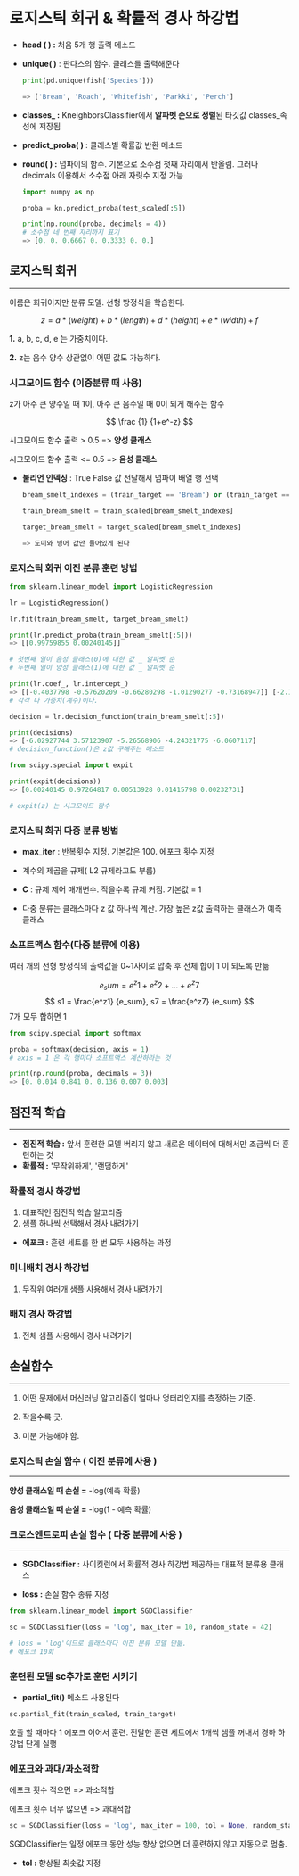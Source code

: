 # **로지스틱 회귀 & 확률적 경사 하강법**
- **head ( ) :** 처음 5개 행 출력 메소드
- **unique( )** : 판다스의 함수. 클래스들 출력해준다
  ``` python
  print(pd.unique(fish['Species']))

  => ['Bream', 'Roach', 'Whitefish', 'Parkki', 'Perch']
  ```
  
- **classes_ :** KneighborsClassifier에서 **알파벳 순으로 정렬**된 타깃값 classes_속성에 저장됨

- **predict_proba( )** : 클래스별 확률값 반환 메소드
- **round( ) :** 넘파이의 함수. 기본으로 소수점 첫째 자리에서 반올림. 그러나 decimals 이용해서 소수점 아래 자릿수 지정 가능
  ```python
  import numpy as np

  proba = kn.predict_proba(test_scaled[:5])

  print(np.round(proba, decimals = 4))
  # 소수점 네 번째 자리까지 표기
  => [0. 0. 0.6667 0. 0.3333 0. 0.]
  ```

## **로지스틱 회귀**
---
이름은 회귀이지만 분류 모델. 선형 방정식을 학습한다.

$$
z = a * (weight) + b *(length) + d * (height) + e *(width) + f
$$

**1.** a, b, c, d, e 는 가중치이다.

**2.** z는 음수 양수 상관없이 어떤 값도 가능하다. 


### **시그모이드 함수 (이중분류 때 사용)**
z가 아주 큰 양수일 때 1이, 아주 큰 음수일 때 0이 되게 해주는 함수

$$
\frac {1} {1+e^-z}
$$

시그모이드 함수 출력 > 0.5 => **양성 클래스**

시그모이드 함수 출력 <= 0.5 => **음성 클래스**

- **불리언 인덱싱** : True False 값 전달해서 넘파이 배열 행 선택
  ```python
  bream_smelt_indexes = (train_target == 'Bream') or (train_target == 'Smelt')

  train_bream_smelt = train_scaled[bream_smelt_indexes]

  target_bream_smelt = target_scaled[bream_smelt_indexes]

  => 도미와 빙어 값만 들어있게 된다
  ```

### **로지스틱 회귀 이진 분류 훈련 방법**
``` python
from sklearn.linear_model import LogisticRegression

lr = LogisticRegression()

lr.fit(train_bream_smelt, target_bream_smelt)

print(lr.predict_proba(train_bream_smelt[:5]))
=> [[0.99759855 0.00240145]]

# 첫번째 열이 음성 클래스(0)에 대한 값 _ 알파벳 순
# 두번째 열이 양성 클래스(1)에 대한 값 _ 알파벳 순

print(lr.coef_, lr.intercept_)
=> [[-0.4037798 -0.57620209 -0.66280298 -1.01290277 -0.73168947]] [-2.16155132]
# 각각 다 가중치(계수)이다.

decision = lr.decision_function(train_bream_smelt[:5])

print(decisions)
=> [-6.02927744 3.57123907 -5.26568906 -4.24321775 -6.0607117]
# decision_function()은 z값 구해주는 메소드

from scipy.special import expit

print(expit(decisions))
=> [0.00240145 0.97264817 0.00513928 0.01415798 0.00232731]

# expit(z) 는 시그모이드 함수
```

### **로지스틱 회귀 다중 분류 방법**

- **max_iter** : 반복횟수 지정. 기본값은 100. 에포크 횟수 지정

- 계수의 제곱을 규제( L2 규제라고도 부름)
- **C** : 규제 제어 매개변수. 작을수록 규제 커짐. 기본값 = 1
- 다중 분류는 클래스마다 z 값 하나씩 계산. 가장 높은 z값 출력하는 클래스가 예측 클래스

### **소프트맥스 함수(다중 분류에 이용)**
여러 개의 선형 방정식의 출력값을 0~1사이로 압축 후 전체 합이 1 이 되도록 만듦

$$
e_ sum = e^z1 + e^z2 + ... + e^z7
$$
$$
s1 = \frac{e^z1} {e_sum}, 
s7 = \frac{e^z7} {e_sum}
$$
7개 모두 합하면 1

```python
from scipy.special import softmax

proba = softmax(decision, axis = 1)
# axis = 1 은 각 행마다 소프트맥스 계산하라는 것

print(np.round(proba, decimals = 3))
=> [0. 0.014 0.841 0. 0.136 0.007 0.003]
```

## **점진적 학습**
---

- **점진적 학습 :** 앞서 훈련한 모델 버리지 않고 새로운 데이터에 대해서만 조금씩 더 훈련하는 것
- **확률적 :** '무작위하게', '랜덤하게'

### **확률적 경사 하강법**
1. 대표적인 점진적 학습 알고리즘
2. 샘플 하나씩 선택해서 경사 내려가기

- **에포크 :** 훈련 세트를 한 번 모두 사용하는 과정

### **미니배치 경사 하강법**
1. 무작위 여러개 샘플 사용해서 경사 내려가기

### **배치 경사 하강법**
1. 전체 샘플 사용해서 경사 내려가기

## **손실함수**
---
1. 어떤 문제에서 머신러닝 알고리즘이 얼마나 엉터리인지를 측정하는 기준. 

2. 작을수록 굿.
3. 미분 가능해야 함.

### **로지스틱 손실 함수 ( 이진 분류에 사용 )**
---

**양성 클래스일 때 손실 =** -log(예측 확률)

**음성 클래스일 때 손실 =** -log(1 - 예측 확률)

### **크로스엔트로피 손실 함수 ( 다중 분류에 사용 )**
---
- **SGDClassifier :** 사이킷런에서 확률적 경사 하강법 제공하는 대표적 분류용 클래스

- **loss :** 손실 함수 종류 지정

```python
from sklearn.linear_model import SGDClassifier

sc = SGDClassifier(loss = 'log', max_iter = 10, random_state = 42)

# loss = 'log'이므로 클래스마다 이진 분류 모델 만듦.
# 에포크 10회
```

### **훈련된 모델 sc추가로 훈련 시키기**
- **partial_fit()** 메소드 사용된다

```python
sc.partial_fit(train_scaled, train_target)
```
호출 할 때마다 1 에포크 이어서 훈련. 전달한 훈련 세트에서 1개씩 샘플 꺼내서 경하 하강법 단계 실행

### **에포크와 과대/과소적합**
에포크 횟수 적으면 => 과소적합

에포크 횟수 너무 많으면 => 과대적합

```python
sc = SGDClassifier(loss = 'log', max_iter = 100, tol = None, random_state = 42)
```
SGDClassifier는 일정 에포크 동안 성능 향상 없으면 더 훈련하지 않고 자동으로 멈춤.
- **tol :** 향상될 최솟값 지정